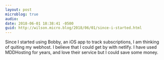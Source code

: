 ```yaml
---
layout: post
microblog: true
audio: 
date: 2018-06-01 18:38:41 -0500
guid: http://wilson.micro.blog/2018/06/01/since-i-started.html
---
```

Since I started using Bobby, an iOS app to track subscriptions, I am thinking of quiting my webhost. I believe that I could get by with netlify. I have used MDDHosting for years, and love their service but I could save some money. 
